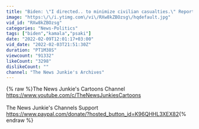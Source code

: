 ```yaml
---
title: "Biden: \"I directed.. to minimize civilian casualties.\" Reporter: \"How many civilian casualties?\""
image: "https:\/\/i.ytimg.com\/vi\/RXw8kZBOzsg\/hqdefault.jpg"
vid_id: "RXw8kZBOzsg"
categories: "News-Politics"
tags: ["biden","kamala","psaki"]
date: "2022-02-09T12:01:17+03:00"
vid_date: "2022-02-03T21:51:30Z"
duration: "PT1M38S"
viewcount: "91332"
likeCount: "3298"
dislikeCount: ""
channel: "The News Junkie's Archives"
---
```

{% raw %}The News Junkie's Cartoons Channel<br /><a rel="nofollow" target="blank" href="https://www.youtube.com/c/TheNewsJunkiesCartoons">https://www.youtube.com/c/TheNewsJunkiesCartoons</a><br /><br />The News Junkie's Channels Support<br /><a rel="nofollow" target="blank" href="https://www.paypal.com/donate/?hosted_button_id=K96QHHL3XEX82">https://www.paypal.com/donate/?hosted_button_id=K96QHHL3XEX82</a>{% endraw %}
